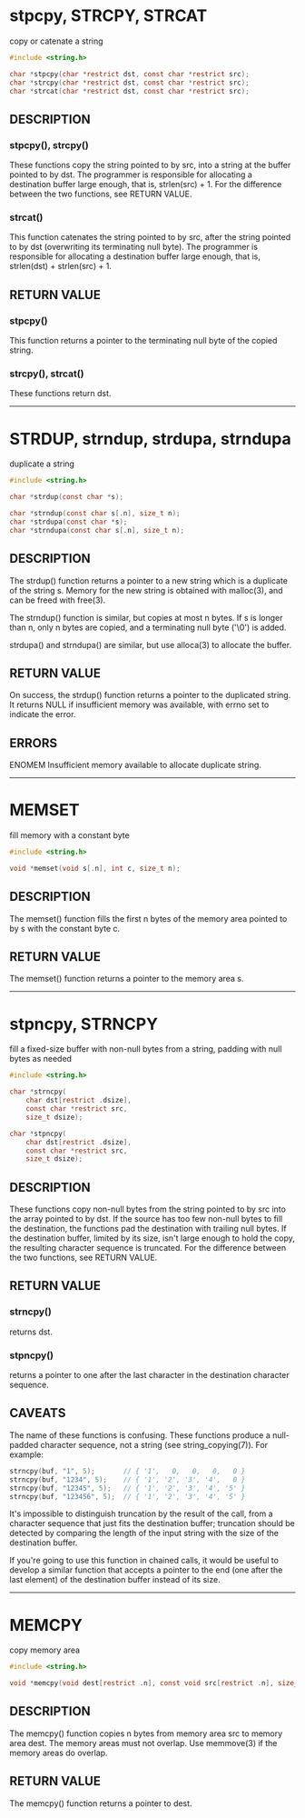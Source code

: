 # stpcpy, STRCPY, STRCAT

copy or catenate a string

```c
#include <string.h>

char *stpcpy(char *restrict dst, const char *restrict src);
char *strcpy(char *restrict dst, const char *restrict src);
char *strcat(char *restrict dst, const char *restrict src);
```

## DESCRIPTION

### stpcpy(), strcpy()

These  functions copy the string pointed to by src, into a string at the buffer
pointed to by dst.  The programmer is responsible for allocating a destination
buffer large enough, that is, strlen(src) + 1.  For the difference between the
two functions, see RETURN VALUE.

### strcat()

This function catenates the string pointed to by src, after the string pointed
to by dst (overwriting its terminating null byte).  The programmer is
responsible for  allocating a destination buffer large enough, that is,
strlen(dst) + strlen(src) + 1.


## RETURN VALUE

### stpcpy()

This function returns a pointer to the terminating null byte of the copied
string.

### strcpy(), strcat()

These functions return dst.

----

# STRDUP, strndup, strdupa, strndupa

duplicate a string

```c
#include <string.h>

char *strdup(const char *s);

char *strndup(const char s[.n], size_t n);
char *strdupa(const char *s);
char *strndupa(const char s[.n], size_t n);
```

## DESCRIPTION

The  strdup()  function  returns  a  pointer  to  a  new string which is a
duplicate of the string s.  Memory for the new string is obtained with
malloc(3), and can be freed with free(3).

The strndup() function is similar, but copies at most n bytes.  If s is longer
than n, only n bytes are copied, and a terminating null byte ('\0') is added.

strdupa() and strndupa() are similar, but use alloca(3) to allocate the buffer.

## RETURN VALUE

On success, the strdup() function returns a pointer to the duplicated string.
It returns NULL if insufficient memory was available, with errno set to
indicate the error.

## ERRORS

ENOMEM Insufficient memory available to allocate duplicate string.

----

# MEMSET

fill memory with a constant byte

```c
#include <string.h>

void *memset(void s[.n], int c, size_t n);
```

## DESCRIPTION

The memset() function fills the first n bytes of the memory area pointed to by
s with the constant byte c.

## RETURN VALUE

The memset() function returns a pointer to the memory area s.

----

# stpncpy, STRNCPY

fill a fixed-size buffer with non-null bytes from a string, padding with null
bytes as needed

```c
#include <string.h>

char *strncpy(
	char dst[restrict .dsize],
	const char *restrict src,
	size_t dsize);

char *stpncpy(
	char dst[restrict .dsize],
	const char *restrict src,
	size_t dsize);
```

## DESCRIPTION

These  functions  copy  non-null  bytes from the string pointed to by src into
the array pointed to by dst.  If the source has too few non-null bytes to fill
the destination, the functions pad the destination with trailing null bytes.
If the destination buffer, limited by its size, isn't large enough to hold the
copy, the resulting character sequence  is truncated.  For the difference
between the two functions, see RETURN VALUE.

## RETURN VALUE

### strncpy()

returns dst.

### stpncpy()

returns a pointer to one after the last character in the destination character
sequence.

## CAVEATS

The name of these functions is confusing.  These functions produce a
null-padded character sequence, not a string (see string_copying(7)).
For example:

```c
strncpy(buf, "1", 5);       // { '1',   0,   0,   0,   0 }
strncpy(buf, "1234", 5);    // { '1', '2', '3', '4',   0 }
strncpy(buf, "12345", 5);   // { '1', '2', '3', '4', '5' }
strncpy(buf, "123456", 5);  // { '1', '2', '3', '4', '5' }
```

It's  impossible  to distinguish truncation by the result of the call, from a
character sequence that just fits the destination buffer; truncation should be
detected by comparing the length of the input string with the size of the
destination buffer.

If you're going to use this function in chained calls, it would be useful to
develop a similar function that accepts a pointer to the end (one after the
last element) of the destination buffer instead of its size.

----

# MEMCPY

copy memory area

```c
#include <string.h>

void *memcpy(void dest[restrict .n], const void src[restrict .n], size_t n);
```
## DESCRIPTION

The memcpy() function copies n bytes from memory area src to memory area dest.
The memory areas must not overlap.  Use memmove(3) if the memory areas do
overlap.

## RETURN VALUE

The memcpy() function returns a pointer to dest.
